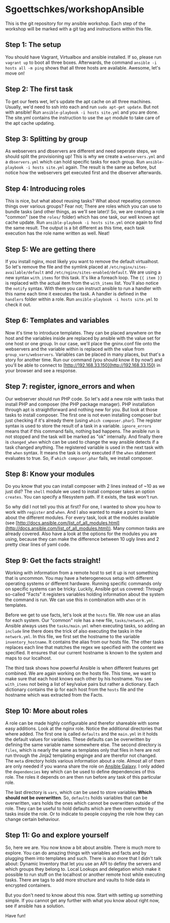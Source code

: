 Sgoettschkes/workshopAnsible
============================

This is the git repository for my ansible workshop. Each step of the workshop will be marked with a git tag and instructions within this file.

## Step 1: The setup

You should have Vagrant, Virtualbox and ansible installed. If so, please run `vagrant up` to boot all three boxes. Afterwards, the command `ansible -i hosts all -m ping` shows that all three hosts are available. Awesome, let's move on!

## Step 2: The first task

To get our feets wet, let's update the apt cache on all three machines. Usually, we'd need to ssh into each and run `sudo apt-get update`. But not with ansible! Run `ansible-playbook -i hosts site.yml` and you are done. The site.yml contains the instruction to use the `apt` module to take care of the apt cache updating.

## Step 3: Splitting by group

As webservers and dbservers are different and need seperate steps, we should split the provisioning up! This is why we create a `webservers.yml` and a `dbservers.yml` which can hold specific tasks for each group. Run `ansible-playbook -i hosts site.yml` again. The result is the same as before, but notice how the webservers get executed first and the dbserver afterwards.

## Step 4: Introducing roles

This is nice, but what about reusing tasks? What about repeating common things over various groups? Fear not; There are roles which you can use to bundle tasks (and other things, as we'll see later)! So, we are creating a role "common" (see the `roles/` folder) which has one task, our well known apt cache update. Run `ansible-playbook -i hosts site.yml` once again to find the same result. The output is a bit different as this time, each task execution has the role name written as well. Neat!

## Step 5: We are getting there

If you install nginx, most likely you want to remove the default virtualhost. So let's remove the file and the symlink placed at `/etc/nginx/sites-available/default` and `/etc/nginx/sites-enabled/default`. We are using a new syntax `with_items` for this task. It's like a foreach loop. The `{{ item }}` is replaced with the actual item from the `with_items` list. You'll also notice the `notify` syntax. With them you can instruct ansible to run a handler with this name each time it executes the task. A handler is defined in the `handlers` folder within a role. Run `ansible-playbook -i hosts site.yml` to check it out.

## Step 6: Templates and variables

Now it's time to introduce templates. They can be placed anywhere on the host and the variables inside are replaced by ansible with the value set for one host or one group. In our case, we'll place the gninx.conf file onto the webservers and the variable within is replaced with the value from `group_vars/webservers`. Variables can be placed in many places, but that's a story for another time. Run our command (you should know it by now!) and you'll be able to connect to [http://192.168.33.150](http://192.168.33.150) in your browser and see a response.

## Step 7: register, ignore_errors and when

Our webserver should run PHP code. So let's add a new role with tasks that install PHP and composer (the PHP package manager). PHP installation through apt is straightforward and nothing new for you. But look at those tasks to install composer. The first one is not even installing composer but just checking if it's already there (using `which composer.phar`). The register syntax is used to store the result of a task in a variable. `ignore_errors` means that if this command fails, nothing bad happens. The ansible run is not stopped and the task will be marked as "ok" internally. And finally there is `changed_when` which can be used to change the way ansible detects if a task changed anything. The registered variable is used in the next task with the `when` syntax. It means the task is only executed if the `when` statement evaluates to true. So, if `which composer.phar` fails, we install composer.

## Step 8: Know your modules

Do you know that you can install composer with 2 lines instead of ~10 as we just did? The `shell` module we used to install composer takes an option `creates`. You can specify a filesystem path. If it exists, the task won't run.

So why did I not tell you this at first? For one, I wanted to show you how to work with `register` and `when`. And I also wanted to make a point to learn about the different modules. For every task, look at the modules available (see [http://docs.ansible.com/list_of_all_modules.html](http://docs.ansible.com/list_of_all_modules.html)). Many common tasks are already covered. Also have a look at the options for the modules you are using, because they can make the difference between 10 ugly lines and 2 pretty clear lines of yaml code.

## Step 9: Get the facts straight!

Working with information from a remote host to set it up is not something that is uncommon. You may have a heterogeneous setup with different operating systems or different hardware. Running specific commands only on specific systems can be tricky. Luckily, Ansible got us covered: Through so-called "Facts" it registers variables holding information about the system the command is run. We can use this in combination with `when` or in templates.

Before we get to use facts, let's look at the `hosts` file. We now use an alias for each system. Our "common" role has a new file, `tasks/network.yml`. Ansible always uses the `tasks/main.yml` when executing tasks, so adding an `include` line there does the trick of also executing the tasks in the `network.yml`. In this file, we first set the hostname to the variable `inventory_hostname`. It contains the alias from our hosts file. The other tasks replaces each line that matches the regex we specified with the content we specified. It ensures that our current hostname is known to the system and maps to our localhost.

The third task shows how powerful Ansible is when different features get combined. We are again working on the hosts file. This time, we want to make sure that each host knows each other by his hostname. You see `with_items` not being a list of key/value pairs but rather a dictionary. Each dictionary contains the ip for each host from the `hosts` file and the hostname which was extracted from the Facts.

## Step 10: More about roles

A role can be made highly configurable and therefor shareable with some easy additions. Look at the nginx role. Notice the additional directories that where added. The first one is called `defaults` and the `main.yml` in it holds the default values for variables. These defaults can be overwritten by defining the same variable name somewhere else. The second directory is `files`, which is nearly the same as templates only that files in here are not run through the Jinja2 templating enginge and are therefor not changed. The `meta` directory holds various information about a role. Almost all of them are only needed if you wanna share the role on [Ansible Galaxy](https://galaxy.ansible.com/). I only added the `dependencies` key which can be used to define dependencies of this role. The roles it depends on are then run before any task of this particular role.

The last directory is `vars`, which can be used to store variables **Which should not be overwritten**. So, `defaults` holds variables that can be overwritten, vars holds the ones which cannot be overwritten outside of the role. They can be useful to hold defaults which are then overwritten by tasks inside the role. Or to indicate to people copying the role how they can change certain behaviour.

## Step 11: Go and explore yourself

So, here we are. You now know a bit about ansible. There is much more to explore. You can do amazing things with variables and facts and by plugging them into templates and such. There is also more that I didn't talk about: Dynamic Inventory that let you use an API to definy the servers and which groups they belong to. Local Lookups and delegation which make it possible to run stuff on the localhost or another remote host while executing tasks. There are tags to add more structure and vaults to hide data in encrypted containers.

But you don't need to know about this now. Start with setting up something simple. If you cannot get any further with what you know about right now, see if ansible has a solution.

Have fun!
